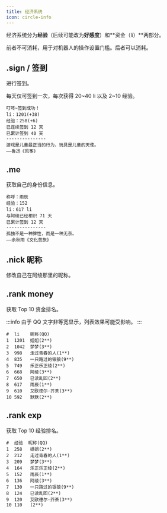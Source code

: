 ```yaml
---
title: 经济系统
icon: circle-info
---
```


经济系统分为**经验**（后续可能改为**好感度**）和**资金（li）**两部分。

前者不可消耗，用于对机器人的操作设置门槛。后者可以消耗。

## .sign / 签到

进行签到。

每天仅可签到一次，每次获得 20~40 li 以及 2~10 经验。

```消息:no-line-numbers
叮咚~签到成功！
li：1201(+38)
经验：258(+6)
已连续签到 12 天
已累计签到 40 天
---------------
游戏是儿童最正当的行为，玩具是儿童的天使。
——鲁迅《风筝》
```

## .me

获取自己的身份信息。

```消息:no-line-numbers
称呼：雨辰
经验：152
li：617 li
与阿绫已经相识 71 天
已累计签到 12 天
---------------
孤独不是一种脾性，而是一种无奈。
——余秋雨《文化苦旅》
```

## .nick 昵称

修改自己在阿绫那里的昵称。

## .rank money

获取 Top 10 资金排名。

:::info
由于 QQ 文字非等宽显示，列表效果可能受影响。
:::

```消息:no-line-numbers
#  li    昵称(QQ)
1  1201  姐姐(2**)
2  1042  梦梦(3**)
3  998   走过青春的人(1**)
4  835   一只路过的银狼(9**)
5  749   乐正乐正绫(2**)
6  668   阿绫(3**)
7  650   已读乱回(2**)
8  617   雨辰(1**)
9  610   艾欧德尔·芥茶(3**)
10 592   默默(2**)
```

## .rank exp

获取 Top 10 经验排名。

```消息:no-line-numbers
#  经验  昵称(QQ)
1  258   姐姐(2**)
2  212   走过青春的人(1**)
3  209   梦梦(3**)
4  164   乐正乐正绫(2**)
5  152   雨辰(1**)
6  136   阿绫(3**)
7  130   一只路过的银狼(9**)
8  124   已读乱回(2**)
9  120   艾欧德尔·芥茶(3**)
10 110   (2**)
```
